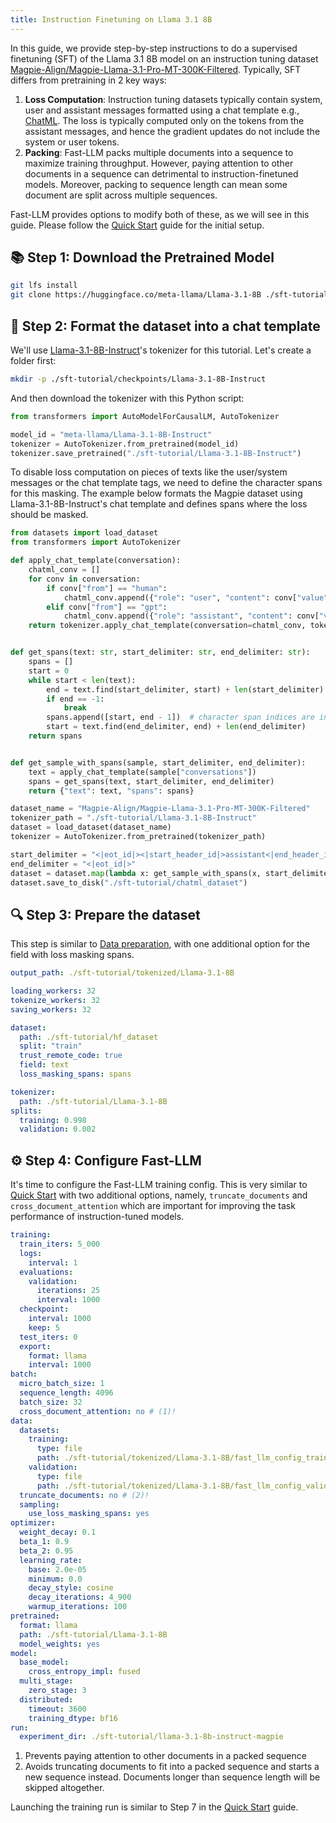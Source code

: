 ```yaml
---
title: Instruction Finetuning on Llama 3.1 8B
---
```



In this guide, we provide step-by-step instructions to do a supervised finetuning (SFT) of the Llama 3.1 8B model on an instruction tuning dataset [Magpie-Align/Magpie-Llama-3.1-Pro-MT-300K-Filtered](https://huggingface.co/datasets/Magpie-Align/Magpie-Llama-3.1-Pro-MT-300K-Filtered). Typically, SFT differs from pretraining in 2 key ways:

1. **Loss Computation**: Instruction tuning datasets typically contain system, user and assistant messages formatted using a chat template e.g., [ChatML](https://github.com/openai/openai-python/blob/release-v0.28.0/chatml.md). The loss is typically computed only on the tokens from the assistant messages, and hence the gradient updates do not include the system or user tokens.
2. **Packing**: Fast-LLM packs multiple documents into a sequence to maximize training throughput. However, paying attention to other documents in a sequence can detrimental to instruction-finetuned models. Moreover, packing to sequence length can mean some document are split across multiple sequences.

Fast-LLM provides options to modify both of these, as we will see in this guide. Please follow the [Quick Start](../quick-start.md) guide for the initial setup.

## 📚 Step 1: Download the Pretrained Model

```bash
git lfs install
git clone https://huggingface.co/meta-llama/Llama-3.1-8B ./sft-tutorial/Llama-3.1-8B
```

## 🔄 Step 2: Format the dataset into a chat template

We'll use [Llama-3.1-8B-Instruct](https://huggingface.co/meta-llama/Llama-3.1-8B-Instruct)'s tokenizer for this tutorial.
Let's create a folder first:

```bash
mkdir -p ./sft-tutorial/checkpoints/Llama-3.1-8B-Instruct
```

And then download the tokenizer with this Python script:

```python
from transformers import AutoModelForCausalLM, AutoTokenizer

model_id = "meta-llama/Llama-3.1-8B-Instruct"
tokenizer = AutoTokenizer.from_pretrained(model_id)
tokenizer.save_pretrained("./sft-tutorial/Llama-3.1-8B-Instruct")
```

To disable loss computation on pieces of texts like the user/system messages or the chat template tags, we need to define the character spans for this masking. The example below formats the Magpie dataset using Llama-3.1-8B-Instruct's chat template and defines spans where the loss should be masked.

```python
from datasets import load_dataset
from transformers import AutoTokenizer

def apply_chat_template(conversation):
    chatml_conv = []
    for conv in conversation:
        if conv["from"] == "human":
            chatml_conv.append({"role": "user", "content": conv["value"]})
        elif conv["from"] == "gpt":
            chatml_conv.append({"role": "assistant", "content": conv["value"]})
    return tokenizer.apply_chat_template(conversation=chatml_conv, tokenize=False)


def get_spans(text: str, start_delimiter: str, end_delimiter: str):
    spans = []
    start = 0
    while start < len(text):
        end = text.find(start_delimiter, start) + len(start_delimiter)
        if end == -1:
            break
        spans.append([start, end - 1])  # character span indices are inclusive
        start = text.find(end_delimiter, end) + len(end_delimiter)
    return spans


def get_sample_with_spans(sample, start_delimiter, end_delimiter):
    text = apply_chat_template(sample["conversations"])
    spans = get_spans(text, start_delimiter, end_delimiter)
    return {"text": text, "spans": spans}

dataset_name = "Magpie-Align/Magpie-Llama-3.1-Pro-MT-300K-Filtered"
tokenizer_path = "./sft-tutorial/Llama-3.1-8B-Instruct"
dataset = load_dataset(dataset_name)
tokenizer = AutoTokenizer.from_pretrained(tokenizer_path)

start_delimiter = "<|eot_id|><|start_header_id|>assistant<|end_header_id|>\n\n"
end_delimiter = "<|eot_id|>"
dataset = dataset.map(lambda x: get_sample_with_spans(x, start_delimiter, end_delimiter), num_proc=16)
dataset.save_to_disk("./sft-tutorial/chatml_dataset")
```

## 🔍 Step 3: Prepare the dataset

This step is similar to [Data preparation](data-preparation.md), with one additional option for the field with loss masking spans.

```yaml
output_path: ./sft-tutorial/tokenized/Llama-3.1-8B

loading_workers: 32
tokenize_workers: 32
saving_workers: 32

dataset:
  path: ./sft-tutorial/hf_dataset
  split: "train"
  trust_remote_code: true
  field: text
  loss_masking_spans: spans

tokenizer:
  path: ./sft-tutorial/Llama-3.1-8B
splits:
  training: 0.998
  validation: 0.002
```

## ⚙️ Step 4: Configure Fast-LLM

It's time to configure the Fast-LLM training config. This is very similar to [Quick Start](../quick-start.md) with two additional options, namely, `truncate_documents` and `cross_document_attention` which are important for improving the task performance of instruction-tuned models.

```yaml
training:
  train_iters: 5_000
  logs:
    interval: 1
  evaluations:
    validation:
      iterations: 25
      interval: 1000
  checkpoint:
    interval: 1000
    keep: 5
  test_iters: 0
  export:
    format: llama
    interval: 1000
batch:
  micro_batch_size: 1
  sequence_length: 4096
  batch_size: 32
  cross_document_attention: no # (1)!
data:
  datasets:
    training:
      type: file
      path: ./sft-tutorial/tokenized/Llama-3.1-8B/fast_llm_config_training.yaml
    validation:
      type: file
      path: ./sft-tutorial/tokenized/Llama-3.1-8B/fast_llm_config_validation.yaml
  truncate_documents: no # (2)!
  sampling:
    use_loss_masking_spans: yes
optimizer:
  weight_decay: 0.1
  beta_1: 0.9
  beta_2: 0.95
  learning_rate:
    base: 2.0e-05
    minimum: 0.0
    decay_style: cosine
    decay_iterations: 4_900
    warmup_iterations: 100
pretrained:
  format: llama
  path: ./sft-tutorial/Llama-3.1-8B
  model_weights: yes
model:
  base_model:
    cross_entropy_impl: fused
  multi_stage:
    zero_stage: 3
  distributed:
    timeout: 3600
    training_dtype: bf16
run:
  experiment_dir: ./sft-tutorial/llama-3.1-8b-instruct-magpie
```

1. Prevents paying attention to other documents in a packed sequence
2. Avoids truncating documents to fit into a packed sequence and starts a new sequence instead. Documents longer than sequence length will be skipped altogether.

Launching the training run is similar to Step 7 in the [Quick Start](../quick-start.md) guide.
